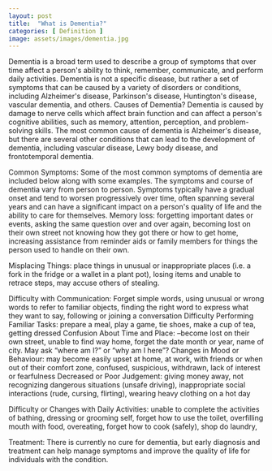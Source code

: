 ```yaml
---
layout: post
title:  "What is Dementia?"
categories: [ Definition ]
image: assets/images/dementia.jpg
---
```

Dementia is a broad term used to describe a group of symptoms that over time affect a person's ability to think, remember, communicate, and perform daily activities.  Dementia is not a specific disease, but rather a set of symptoms that can be caused by a variety of disorders or conditions, including Alzheimer's disease, Parkinson's disease, Huntington's disease, vascular dementia, and others.
Causes of Dementia?
Dementia is caused by damage to nerve cells which affect brain function and can affect a person's cognitive abilities, such as memory, attention, perception, and problem-solving skills. The most common cause of dementia is Alzheimer's disease, but there are several other conditions that can lead to the development of dementia, including vascular disease, Lewy body disease, and frontotemporal dementia.
 
Common Symptoms:
Some of the most common symptoms of dementia are included below along with some examples.  The symptoms and course of dementia vary from person to person. Symptoms typically have a gradual onset and tend to worsen progressively over time, often spanning several years and can have a significant impact on a person's quality of life and the ability to care for themselves.
Memory loss: forgetting important dates or events, asking the same question over and over again, becoming lost on their own street not knowing how they got there or how to get home, increasing assistance from reminder aids or family members for things the person used to handle on their own.
 
Misplacing Things:  place things in unusual or inappropriate places (i.e. a fork in the fridge or a wallet in a plant pot), losing items and unable to retrace steps, may accuse others of stealing.

Difficulty with Communication: Forget simple words, using unusual or wrong words to refer to familiar objects, finding the right word to express what they want to say, following or joining a conversation
Difficulty Performing Familiar Tasks:  prepare a meal, play a game, tie shoes, make a cup of tea, getting dressed
Confusion About Time and Place: –become lost on their own street, unable to find way home, forget the date month or year, name of city.  May ask “where am I?” or “why am I here”?
Changes in Mood or Behaviour: may become easily upset at home, at work, with friends or when out of their comfort zone,  confused, suspicious, withdrawn, lack of interest or fearfulness
Decreased or Poor Judgement: giving money away, not recognizing dangerous situations (unsafe driving), inappropriate social interactions (rude, cursing, flirting), wearing heavy clothing on a hot day

Difficulty or Changes with Daily Activities: unable to complete the activities of bathing, dressing or grooming self, forget how to use the toilet, overfilling mouth with food, overeating, forget how to cook (safely), shop do laundry,

Treatment:
There is currently no cure for dementia, but early diagnosis and treatment can help manage symptoms and improve the quality of life for individuals with the condition.

